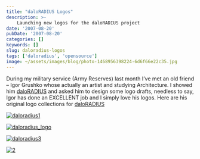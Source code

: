 ```yaml
---
title: "daloRADIUS Logos"
description: >-
    Launching new logos for the daloRADIUS project
date: '2007-08-20'
pubDate: '2007-08-20'
categories: []
keywords: []
slug: daloradius-logos
tags: ['daloradius', 'opensource']
image: ~/assets/images/blog/photo-1468956398224-6d6f66e22c35.jpg
---
```


During my military service (Army Reserves) last month I’ve met an old friend – Igor Grushko whose actually an artist and studying Architecture. I showed him  [daloRADIUS](http://sourceforge.net/projects/daloradius/)  and asked him to design some logo drafts, needless to say, Igor has done an EXCELLENT job and I simply love his logos. Here are his original logo collections for [daloRADIUS](http://sourceforge.net/projects/daloradius/)

[![daloradius1](https://web.archive.org/web/20140703181526im_/http://enginx.com/wp-content/uploads/2014/05/daloradius1-150x150.jpg)](http://enginx.com/?attachment_id=268)

[![daloradius_logo](https://web.archive.org/web/20140703181526im_/http://enginx.com/wp-content/uploads/2013/08/daloradius_logo-150x150.jpg)](http://enginx.com/blog/writing-drupal-7-media/attachment/daloradius_logo/)

[![daloradius3](https://web.archive.org/web/20140703181526im_/http://enginx.com/wp-content/uploads/2013/08/daloradius3.jpg)](http://enginx.com/blog/writing-drupal-7-media/attachment/daloradius3/)

[![2](https://web.archive.org/web/20140703181526im_/http://enginx.com/wp-content/uploads/2013/08/2-150x103.gif)](http://enginx.com/blog/writing-drupal-7-media/attachment/2/)
